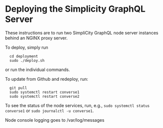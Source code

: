 # Deploying the Simplicity GraphQL Server

These instructions are to run two SimpliCity GraphQL node server instances behind an NGINX proxy server.

To deploy, simply run 
````
  cd deployment
  sudo ./deploy.sh
````

or run the individual commands.

To update from Github and redeploy, run:

````
  git pull
  sudo systemctl restart converse1
  sudo systemctl restart converse2
````

To see the status of the node services, run, e.g., ````sudo systemctl status converse1```` 
or ````sudo journalctl -u converse1````.

Node console logging goes to /var/log/messages

